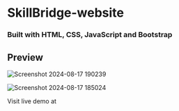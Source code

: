 # SkillBridge-website
### Built with HTML, CSS, JavaScript and Bootstrap

## Preview

![Screenshot 2024-08-17 190239](https://github.com/user-attachments/assets/93e7ec69-a3b3-4c6e-af5a-42c67d72b54c)


![Screenshot 2024-08-17 185024](https://github.com/user-attachments/assets/7dccb309-88a1-4bae-88b2-1c62c02b4619)

Visit live demo at 
